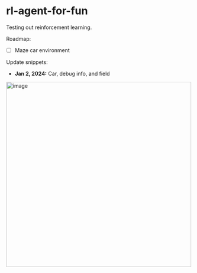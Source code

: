 # rl-agent-for-fun
Testing out reinforcement learning.

Roadmap:

- [ ] Maze car environment


Update snippets:
- **Jan 2, 2024:** Car, debug info, and field
<img width="500" alt="image" src="https://github.com/castilloglenn/rl-agent-for-fun/assets/55197203/860b776a-636f-449a-ba8d-8d565d8e018f">
